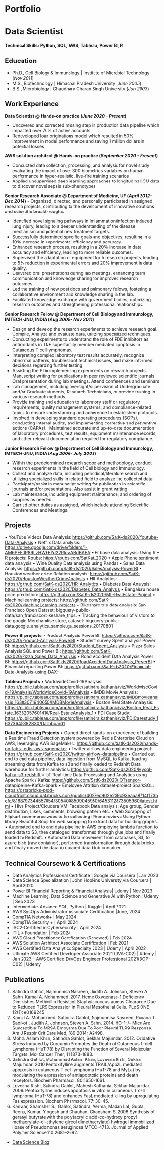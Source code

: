 # Portfolio
# Data Scientist

#### Technical Skills: Python, SQL, AWS, Tableau, Power BI, R

## Education
- Ph.D., Cell Biology & Immunology | Institute of Microbial Technology (_Nov 2011_)								       		
- M.S., Biotechnology	| Himachal Pradesh University (_June 2005_)	 			        		
- B.S., Microbiology | Chaudhary Charan Singh University (_Jun 2003_)

## Work Experience
**Data Scientist @ Hands-on practice (_June 2020 - Present_)**
- Uncovered and corrected missing step in production data pipeline which impacted over 70% of active accounts
- Redeveloped loan originations model which resulted in 50% improvement in model performance and saving 1 million dollars in potential losses

**AWS solution architect @ Hands-on practice (_September 2020 - Present_)**
- Conducted data collection, processing, and analysis for novel study evaluating the impact of over 300 biometrics variables on human performance in hyper-realistic, live-fire training scenarios
- Applied unsupervised deep learning approaches to longitudinal ICU data to discover novel sepsis sub-phenotypes

**Senior Research Associate @ Department of Medicine, UF   (_April 2012-Dec 2014_)**                                                    - Organized, directed, and personally participated in assigned research projects, contributing to the development of innovative solutions and scientific breakthroughs.
- Identified novel signaling pathways in inflammation/infection induced lung injury, leading to a deeper understanding of the disease mechanism and potential new treatment targets.
- Successfully determined specific goals and objectives, resulting in a 10% increase in experimental efficiency and accuracy.
- Enhanced research process, resulting in a 20% increase in data accuracy and efficiency, leading to more reliable outcomes.
- Supervised the adaptation of equipment for 5 research projects, leading to 5% reduction in experimental errors and 20% improvement in data quality.
- Delivered oral presentations during lab meetings, enhancing team communication and knowledge sharing for improved research outcomes.
- Led the training of new post docs and pulmonary fellows, fostering a collaborative environment and knowledge sharing in the lab.
- Facilitated knowledge exchange with government bodies, optimizing research outcomes and strengthening professional relationships.
  
**Senior Research Fellow @ Department of Cell Biology and Immunology, IMTECH-JNU, INDIA (_Aug 2008- Nov 2011_)**                        
- Design and develop the research experiments to achieve research goal. Compile, Analyze and evaluate data, utilizing specialized techniques. 
- Conducting experiments to understand the role of PDE inhibitors as antioxidants in TNF superfamily member mediated apoptosis in Cutaneous T cell lymphomas. 
- Interpreting complex laboratory test results accurately, recognize abnormal patterns, troubleshoot technical issues, and make informed decisions regarding further testing 
- Assisting the PI in implementing experiments on research projects. Manuscript writing for publications in peer reviewed scientific journals Oral presentation during lab meetings. Attend conferences and seminars 
- Lab management, including oversight/supervision of Undergraduate and/or Graduate students, Research Technicians, or provide training in various research methods. 
- Provide training and education to laboratory staff on regulatory requirements, quality management systems, and compliance-related topics to ensure understanding and adherence to established protocols. 
- Involved in developing standard operating procedures (SOPs), conducting internal audits, and implementing corrective and preventive actions (CAPAs). 
-Maintained accurate and up-to-date documentation of laboratory procedures, test results, equipment maintenance records, and other relevant documentation required for regulatory compliance. 
         
**Junior Research Fellow @ Department of Cell Biology and Immunology, IMTECH-JNU, INDIA (_Aug 2006- July 2008_)** 
- Within the predetermined research scope and methodology, conduct research experiments in the field of Cell biology and Immunology.
- Collect and analyze data, including periodical/literature search and utilizing specialized skills in related field to analyze the collected data
- Participate/assist in manuscript writing for publication in scientific journals and/or presentations. Also assist in grant writing.
- Lab maintenance, including equipment maintenance, and ordering of supplies as needed.
- Carried other duties as assigned, which include attending Scientific Conferences and Meetings.

## Projects
•	YouTube Videos Data Analysis: https://github.com/SatK-ds2020/Youtube-Data-Analysis
•	Netflix Data analysis: https://drive.google.com/drive/folders/1-AM6PEE0P89LzHWFEYd22RlowABdBAEA
•	Fitbase data analysis: Using R
•	R projects: Rpubs: https://rpubs.com/SatKat_2020
•	Apple Phone sentiment data analysis
•	Wine Quality Data analysis using Pandas
•	Sales Data Analysis: https://github.com/SatK-ds2020/SalesAnalysis-PowerBI
•	Houston weather crime Relation analysis: https://github.com/SatK-ds2020/HoustonWeatherCrimeAnalysis
•	HR Analytics: https://github.com/SatK-ds2020/HR-Analytics
•	Diabetes Data Analysis: https://github.com/SatK-ds2020/Diabetes_Data_Analysis
•	Bangaluru house price prediction: https://github.com/SatK-ds2020/ML-RealEstate-Project
•	Machine learning  projects: https://github.com/SatK-ds2020/MachineLearning-projects
•	Bikeshare trip data analysis: San Francisco Open Dataset: bigquery-public-data/san_francisco/bikeshare_trips.
•	Tracking the behaviour of visitors to the google Merchandise store, dataset: bigquery-public-data.google_analytics_sample.ga_sessions_20170801

**Power BI projects**
•	Product Analysis Power BI: https://github.com/SatK-ds2020/Product-Analysis-PowerBI
•	Student survey Spent analysis Power BI: https://github.com/SatK-ds2020/Student_Spent_Analysis
•	Pizza Sales Analysis SQL and Power BI: https://github.com/SatK-ds2020/Pizza_Sales_Data_Analysis
•	Road Accident Data Analysis Power BI: https://github.com/SatK-ds2020/RoadAccidentDataAnalysis_PowerBI
•	Financial reporting Power BI: https://github.com/SatK-ds2020/Financial-Data-Analysis-using-DAX-

**Tableau Projects** 
•	WorldwideCovid-19Analysis: https://public.tableau.com/app/profile/satindra.kathania/viz/WorldwiseCovid-19Analysis/WorldwideCovid-19Analysis
•	IMDB Movie Analysis: https://public.tableau.com/app/profile/satindra.kathania/viz/IMDBmovieanalysis_16383071940650/IMDBMovieAnalysis
•	Boston Real State Analaysis: https://public.tableau.com/app/profile/satindra.kathania/viz/Boston_Real_Estate_16382057601410/Real-EstateAnalysis_1
•	FDI Case Study: https://public.tableau.com/app/profile/satindra.kathania/viz/FDICasestudy_16373645382830/Dashboard1

**Data Engineering Projects**
•	Gained direct hands-on experience of building a Realtime Fraud Detection system powered by Redis Enterprise Cloud on AWS, leveraging AWS SageMaker.: https://github.com/SatK-ds2020/hands-on-labs-redis-aws-sagemaker
•	Twitter airflow data engineering project: https://github.com/SatK-ds2020/twitter-airflow-datapipeline
•	Carried out end to end data pipeline, data ingestion from MySQL to Kafka, loading streaming data from Kafka to s3 and finally loaded to Redshift Data warehouse for further analytics:  https://github.com/SatK-ds2020/Mysql-kafka-s3-redshift
•	IoT Real-time Data Processing and Analytics using Apache Spark / Kafka: https://github.com/SatK-ds2020/IOTsensor-datapipeline-Kafka-Spark
•	Employee Attrition dataset-project SparkSQL: https://databricks-prod-cloudfront.cloud.databricks.com/public/4027ec902e239c93eaaa8714f173bcfc/8188797344557054/3054008509045950/6453112873505960/latest.html
•	Hive Project/Cloudera VM: Facebook Data analysis: Age group, Gender distribution, Likes, comments, browsing pattern etc.
•	Web Scrapping of Flipkart ecommerce website for collecting iPhone reviews Using Python library Beautiful Soup for web scrapping to extract data for building graphs. 
•	Automated end to end data pipeline in AWS employing lambda function to send data to S3, then cataloged, transformed through glue jobs and finally loaded to Redshift.
•	Automated Data movement from databases, S3, to azure blob (raw container), performed transformation through data bricks and finally moved the data to curated data blob container. 


## Technical Coursework & Certifications
- Data Analytics Professional Certificate | Google via Coursera | Jan 2023
- Data Science Specialization | John Hopkins University via Coursera | April 2020
- Power BI Financial Reporting & Financial Analysis| Udemy | Nov 2023
- Machine Learning, Data Science and Generative AI with Python | Udemy | Sep 2023  
- Intermediate-Advance SQL, Python | Kaggle | April 2021
- AWS SysOps Administrator Associate Certification |June, 2024
- CompTIA Network+  | May 2024
- CompTIA Security + | April 2024
- ISC2-Certified in Cybersecurity | April 2024
- ITIL 4 Foundation | Feb 2024
- AWS Cloud Practitioner Certification (Renewed) | Feb 2024 
- AWS Solution Architect Associate Certification  | Feb 2021
- AWS Certified Data Analytics Specialty 2023 | Udemy | April 2022
- Ultimate AWS Certified Developer Associate 2021 (DVA-C02) | Udemy | Jan 2023                                - AWS Certified DevOps Engineer Professional 2021(DOP-C02) | Udemy                                                          

## Publications
1.	Satindra Gahlot, Najmunnisa Nasreen, Judith A. Johnson, Steven A. Sahn,  Kamal A. Mohammed. 2017. Heme Oxygenase-1 Deficiency Diminishes Methicillin Resistant Staphylococcus aureus Clearance Due to Reduced TLR9 Expression in Pleural Mesothelial Cells. PLoS ONE 12(1): e0169245
2.	Kamal A. Mohammed, Satindra Gahlot, Najmunnisa Nasreen, Ruxana T. Sadikot , Judith A. Johnson, Steven A. Sahn. 2014. HO-1-/- Mice Are Susceptible To MRSA Empyema Due To Poor Pleural TLR9 Response. Am J Respir Crit Care Med, 189:2014: A2498.
3.	Mohd. Aslam Khan, Satindra Gahlot, Sekhar Majumdar. 2012. Oxidative Stress Induced by Curcumin Promotes the Death of Cutaneous T-cell Lymphoma (HuT-78) by Disrupting the Function of Several Molecular Targets. Mol Cancer Ther, 11:1873-1883.
4.	Satindra Gahlot, Mohammad Aslam Khan, Loveena Rishi, Sekhar Majumdar. 2010 Pentoxifylline augments TRAIL/Apo2L mediated apoptosis in cutaneous T cell lymphoma (HuT-78 and MyLa) by modulating the expression of antiapoptotic proteins and death receptors. Biochem Pharmacol. 80:1650-1661.
5.	Loveena Rishi, Satindra Gahlot, Mahesh Kathania, Sekhar Majumdar. 2009. Pentoxifylline induces apoptosis in vitro in cutaneous T cell lymphoma (HuT-78) and enhances FasL mediated killing by upregulating Fas expression. Biochem Pharmacol. 77: 30-45.
6.	Kanwar, Shamsher S., Gahlot, Satindra, Verma, Madan Lal, Gupta, Reena, Kumar, Y ogesh and Chauhan, Ghansham S. 2008 Synthesis of geranyl butyrate with the poly(acrylic acid-co-hydroxy propyl methacrylate-cl-ethylene glycol dimethacrylate) hydrogel immobilized lipase of Pseudomonas aeruginosa MTCC-4713. Journal of Applied Polymer Science.110:2681–2692.


- [Data Science Blog](https://medium.com/@)
